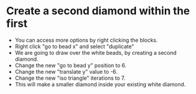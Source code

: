# Create a second diamond within the first

- You can access more options by right clicking the blocks.
- Right click "go to bead x" and select "duplicate"
- We are going to draw over the white beads, by creating a second diamond.
- Change the new "go to bead y" position to 6.
- Change the new "translate y" value to -6.
- Change the new "iso triangle" iterations to 7.
- This will make a smaller diamond inside your existing white diamond.
